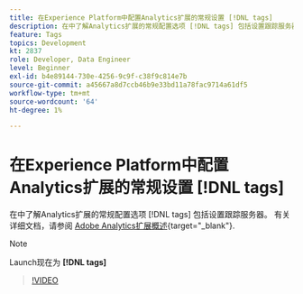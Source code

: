 ```yaml
---
title: 在Experience Platform中配置Analytics扩展的常规设置 [!DNL tags]
description: 在中了解Analytics扩展的常规配置选项 [!DNL tags] 包括设置跟踪服务器。
feature: Tags
topics: Development
kt: 2837
role: Developer, Data Engineer
level: Beginner
exl-id: b4e89144-730e-4256-9c9f-c38f9c814e7b
source-git-commit: a45667a8d7ccb46b9e33bd11a78fac9714a61df5
workflow-type: tm+mt
source-wordcount: '64'
ht-degree: 1%

---
```


# 在Experience Platform中配置Analytics扩展的常规设置 [!DNL tags]

在中了解Analytics扩展的常规配置选项 [!DNL tags] 包括设置跟踪服务器。 有关详细文档，请参阅 [Adobe Analytics扩展概述](https://experienceleague.adobe.com/docs/experience-platform/tags/extensions/client/analytics/overview.html?lang=zh-Hans){target="_blank"}.

>[!NOTE]
>
> Launch现在为 **[!DNL tags]**

>[!VIDEO](https://video.tv.adobe.com/v/27093/?quality=12&learn=on)
